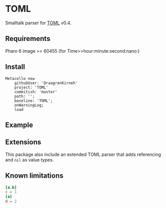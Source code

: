 # TOML
Smalltalk parser for [TOML][toml] v0.4.

## Requirements
Pharo 6 image >= 60455 (for Time>>hour:minute:second:nano:)

## Install
```smalltalk
Metacello new
    githubUser: 'DraagrenKirneh'
    project: 'TOML'
    commitish: 'master'
    path: '';
    baseline: 'TOML';
    onWarningLog;
    load
```

## Example

## Extensions
This package also include an extended TOML parser that adds referencing and `nil` as value types.


## Known limitations

```toml
[a.b]
c = 1
[a]
d = 2
```

[toml]: https://github.com/toml-lang/toml
